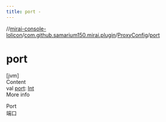 ```yaml
---
title: port -
---
```

//[mirai-console-lolicon](../../../index.md)/[com.github.samarium150.mirai.plugin](../index.md)/[ProxyConfig](index.md)/[port](port.md)



# port  
[jvm]  
Content  
val [port](port.md): [Int](https://kotlinlang.org/api/latest/jvm/stdlib/kotlin/-int/index.html)  
More info  


Port <br> 端口

  



